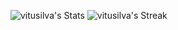 ![vitusilva's Stats](https://github-readme-stats.vercel.app/api?username=vitusilva&theme=tokyonight&show_icons=true&hide_border=true&count_private=true) ![vitusilva's Streak](https://github-readme-streak-stats.herokuapp.com/?user=vitusilva&theme=tokyonight&hide_border=true)

<!---
vitusilva/vitusilva is a ✨ special ✨ repository because its `README.md` (this file) appears on your GitHub profile.
You can click the Preview link to take a look at your changes.
--->
